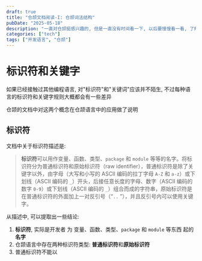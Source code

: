 ```yaml
---
draft: true
title: "仓颉文档阅读-I: 仓颉词法结构"
pubDate: "2025-05-18"
description: "一直对仓颉挺感兴趣的, 但是一直没有时间看一下, 以后要慢慢看一看, 了解一下"
categories: ["tech"]
tags: ["开发语言", "仓颉"]
---
```


# 标识符和关键字

如果已经接触过其他编程语言, 对"标识符"和"关键词"应该并不陌生, 不过每种语言的标识符和关键字规则大概都会有一些差异

仓颉的文档中对这两个概念在仓颉语言中的应用做了说明

## 标识符

文档中关于标识符描述是:

> **标识符**可以用作变量、函数、类型、`package` 和 `module` 等等的名字。将标识符分为普通标识符和原始标识符（raw identifier），普通标识符是除了关键字以外，由字母（大写和小写的 ASCII 编码的拉丁字母 `A-Z` 和 `a-z`）或下划线（ASCII 编码的 `_`）开头，后接任意长度的字母、数字（ASCII 编码的数字 `0-9`）或下划线（ASCII 编码的 `_`）组合而成的字符串，原始标识符是在普通标识符的外面加上一对反引号（“``..`` ”），并且反引号内可以使用关键字。

从描述中, 可以提取出一些结论:

1. **标识符**, 实际是开发者 为 变量、函数、类型、`package` 和 `module` 等东西 起的**名字**
1. 仓颉语言中存在两种标识符类型: **普通标识符**和**原始标识符**
1. 普通标识符不能以